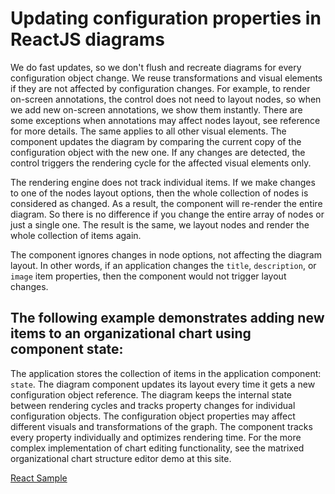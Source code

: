 # Updating configuration properties in ReactJS diagrams

We do fast updates, so we don't flush and recreate diagrams for every configuration object change. We reuse transformations and visual elements if they are not affected by configuration changes. For example, to render on-screen annotations, the control does not need to layout nodes, so when we add new on-screen annotations, we show them instantly. There are some exceptions when annotations may affect nodes layout, see reference for more details. The same applies to all other visual elements. The component updates the diagram by comparing the current copy of the configuration object with the new one. If any changes are detected, the control triggers the rendering cycle for the affected visual elements only.

The rendering engine does not track individual items. If we make changes to one of the nodes layout options, then the whole collection of nodes is considered as changed. As a result, the component will re-render the entire diagram. So there is no difference if you change the entire array of nodes or just a single one. The result is the same, we layout nodes and render the whole collection of items again. 

The component ignores changes in node options, not affecting the diagram layout. In other words, if an application changes the `title`, `description`, or `image` item properties, then the component would not trigger layout changes.

## The following example demonstrates adding new items to an organizational chart using component state: 

The application stores the collection of items in the application component: `state`.  The diagram component updates its layout every time it gets a new configuration object reference. The diagram keeps the internal state between rendering cycles and tracks property changes for individual configuration objects. The configuration object properties may affect different visuals and transformations of the graph. The component tracks every property individually and optimizes rendering time.  For the more complex implementation of chart editing functionality, see the matrixed organizational chart structure editor demo at this site.

[React Sample](../src/components/Samples/AddingNewItemsToChartAtRuntime.js)
